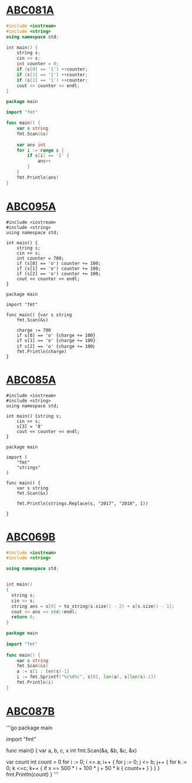 # [ABC081A](https://atcoder.jp/contests/abc081/tasks/abc081_a)
```c++
#include <iostream>
#include <string>
using namespace std;

int main() {
    string s;
    cin >> s;
    int counter = 0;
    if (s[0] == '1') ++counter;
    if (s[1] == '1') ++counter;
    if (s[2] == '1') ++counter;
    cout << counter << endl;
}
```

```go
package main

import "fmt"

func main() {
	var s string
	fmt.Scan(&s)
 
	var ans int
	for i := range s {
		if s[i] == '1' {
			ans++
		}
	}
	fmt.Println(ans)
}
```
# [ABC095A](https://atcoder.jp/contests/abc095/tasks/abc095_a)
```
#include <iostream>
#include <string>
using namespace std;
 
int main() {
    string s;
    cin >> s;
    int counter = 700;
    if (s[0] == 'o') counter += 100;
    if (s[1] == 'o') counter += 100;
    if (s[2] == 'o') counter += 100;
    cout << counter << endl;
}
```
```
package main

import "fmt"

func main() {var s string
	fmt.Scan(&s)
 
	charge := 700
	if s[0] == 'o' {charge += 100}
	if s[1] == 'o' {charge += 100}
	if s[2] == 'o' {charge += 100｝
	fmt.Println(charge)
}
```

# [ABC085A](https://atcoder.jp/contests/abc085/tasks/abc085_a)
```
#include <iostream>
#include <string>
using namespace std;
 
int main() {string s;
    cin >> s;
    s[3] = '8'
    cout << counter << endl;
}
```
```
package main
 
import (
	"fmt"
	"strings"
)
 
func main() {
	var s string
	fmt.Scan(&s)
 
	fmt.Println(strings.Replace(s, "2017", "2018", 1))
 
}
```
# [ABC069B](https://atcoder.jp/contests/abc069/tasks/abc069_b)
```cpp
#include <iostream>
#include <string>

using namespace std;


int main()
{
  string s;
  cin >> s;
  string ans = s[0] + to_string(s.size() - 2) + s[s.size() - 1];
  cout << ans << std::endl;
  return 0;
}

```


```go
package main
 
import "fmt"
 
func main() {
	var s string
	fmt.Scan(&s)
	a := s[1 : len(s)-1]
	i := fmt.Sprintf("%c%d%c", s[0], len(a), s[len(s)-1])
	fmt.Println(i)
}
```

# [ABC087B](https://atcoder.jp/contests/abc087/tasks/abc087_b)
'''go
package main
 
import "fmt"
 
func main() {
  var a, b, c, x int
  fmt.Scan(&a, &b, &c, &x)
  
  var count int
  count = 0
  for i := 0; i <= a; i++ {
    for j := 0; j <= b; j++ {
      for k := 0; k <=c; k++ {
        if x == 500 * i + 100 * j + 50 * k {
        	count++
        }
      }
    }
  }
  fmt.Println(count)
}
'''

